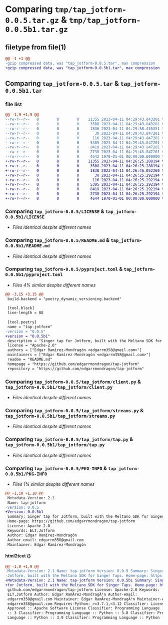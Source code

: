 # Comparing `tmp/tap_jotform-0.0.5.tar.gz` & `tmp/tap_jotform-0.0.5b1.tar.gz`

## filetype from file(1)

```diff
@@ -1 +1 @@
-gzip compressed data, was "tap_jotform-0.0.5.tar", max compression
+gzip compressed data, was "tap_jotform-0.0.5b1.tar", max compression
```

## Comparing `tap_jotform-0.0.5.tar` & `tap_jotform-0.0.5b1.tar`

### file list

```diff
@@ -1,9 +1,9 @@
--rw-r--r--   0        0        0    11355 2023-04-11 04:29:43.843201 tap_jotform-0.0.5/LICENSE
--rw-r--r--   0        0        0     3508 2023-04-11 04:29:43.843201 tap_jotform-0.0.5/README.md
--rw-r--r--   0        0        0     1836 2023-04-11 04:29:58.455351 tap_jotform-0.0.5/pyproject.toml
--rw-r--r--   0        0        0       30 2023-04-11 04:29:43.847201 tap_jotform-0.0.5/tap_jotform/__init__.py
--rw-r--r--   0        0        0      116 2023-04-11 04:29:43.847201 tap_jotform-0.0.5/tap_jotform/__main__.py
--rw-r--r--   0        0        0     5305 2023-04-11 04:29:43.847201 tap_jotform-0.0.5/tap_jotform/client.py
--rw-r--r--   0        0        0     8419 2023-04-11 04:29:43.847201 tap_jotform-0.0.5/tap_jotform/streams.py
--rw-r--r--   0        0        0     2738 2023-04-11 04:29:43.847201 tap_jotform-0.0.5/tap_jotform/tap.py
--rw-r--r--   0        0        0     4642 1970-01-01 00:00:00.000000 tap_jotform-0.0.5/PKG-INFO
+-rw-r--r--   0        0        0    11355 2023-04-11 04:26:25.288194 tap_jotform-0.0.5b1/LICENSE
+-rw-r--r--   0        0        0     3508 2023-04-11 04:26:25.288194 tap_jotform-0.0.5b1/README.md
+-rw-r--r--   0        0        0     1838 2023-04-11 04:26:46.052260 tap_jotform-0.0.5b1/pyproject.toml
+-rw-r--r--   0        0        0       30 2023-04-11 04:26:25.292194 tap_jotform-0.0.5b1/tap_jotform/__init__.py
+-rw-r--r--   0        0        0      116 2023-04-11 04:26:25.292194 tap_jotform-0.0.5b1/tap_jotform/__main__.py
+-rw-r--r--   0        0        0     5305 2023-04-11 04:26:25.292194 tap_jotform-0.0.5b1/tap_jotform/client.py
+-rw-r--r--   0        0        0     8419 2023-04-11 04:26:25.292194 tap_jotform-0.0.5b1/tap_jotform/streams.py
+-rw-r--r--   0        0        0     2738 2023-04-11 04:26:25.292194 tap_jotform-0.0.5b1/tap_jotform/tap.py
+-rw-r--r--   0        0        0     4644 1970-01-01 00:00:00.000000 tap_jotform-0.0.5b1/PKG-INFO
```

### Comparing `tap_jotform-0.0.5/LICENSE` & `tap_jotform-0.0.5b1/LICENSE`

 * *Files identical despite different names*

### Comparing `tap_jotform-0.0.5/README.md` & `tap_jotform-0.0.5b1/README.md`

 * *Files identical despite different names*

### Comparing `tap_jotform-0.0.5/pyproject.toml` & `tap_jotform-0.0.5b1/pyproject.toml`

 * *Files 4% similar despite different names*

```diff
@@ -3,15 +3,15 @@
 build-backend = "poetry_dynamic_versioning.backend"
 
 [tool.black]
 line-length = 88
 
 [tool.poetry]
 name = "tap-jotform"
-version = "0.0.5"
+version = "0.0.5b1"
 description = "Singer tap for Jotform, built with the Meltano SDK for Singer Taps."
 license = "Apache-2.0"
 authors = ["Edgar Ramírez-Mondragón <edgarrm358@gmail.com>"]
 maintainers = ["Edgar Ramírez-Mondragón <edgarrm358@gmail.com>"]
 readme = "README.md"
 homepage = "https://github.com/edgarrmondragon/tap-jotform"
 repository = "https://github.com/edgarrmondragon/tap-jotform"
```

### Comparing `tap_jotform-0.0.5/tap_jotform/client.py` & `tap_jotform-0.0.5b1/tap_jotform/client.py`

 * *Files identical despite different names*

### Comparing `tap_jotform-0.0.5/tap_jotform/streams.py` & `tap_jotform-0.0.5b1/tap_jotform/streams.py`

 * *Files identical despite different names*

### Comparing `tap_jotform-0.0.5/tap_jotform/tap.py` & `tap_jotform-0.0.5b1/tap_jotform/tap.py`

 * *Files identical despite different names*

### Comparing `tap_jotform-0.0.5/PKG-INFO` & `tap_jotform-0.0.5b1/PKG-INFO`

 * *Files 1% similar despite different names*

```diff
@@ -1,10 +1,10 @@
 Metadata-Version: 2.1
 Name: tap-jotform
-Version: 0.0.5
+Version: 0.0.5b1
 Summary: Singer tap for Jotform, built with the Meltano SDK for Singer Taps.
 Home-page: https://github.com/edgarrmondragon/tap-jotform
 License: Apache-2.0
 Keywords: ELT,Jotform
 Author: Edgar Ramírez-Mondragón
 Author-email: edgarrm358@gmail.com
 Maintainer: Edgar Ramírez-Mondragón
```

#### html2text {}

```diff
@@ -1,9 +1,9 @@
-Metadata-Version: 2.1 Name: tap-jotform Version: 0.0.5 Summary: Singer tap for
-Jotform, built with the Meltano SDK for Singer Taps. Home-page: https://
+Metadata-Version: 2.1 Name: tap-jotform Version: 0.0.5b1 Summary: Singer tap
+for Jotform, built with the Meltano SDK for Singer Taps. Home-page: https://
 github.com/edgarrmondragon/tap-jotform License: Apache-2.0 Keywords:
 ELT,Jotform Author: Edgar RamÃ­rez-MondragÃ³n Author-email:
 edgarrm358@gmail.com Maintainer: Edgar RamÃ­rez-MondragÃ³n Maintainer-email:
 edgarrm358@gmail.com Requires-Python: >=3.7.1,<3.12 Classifier: License :: OSI
 Approved :: Apache Software License Classifier: Programming Language :: Python
 :: 3 Classifier: Programming Language :: Python :: 3.8 Classifier: Programming
 Language :: Python :: 3.9 Classifier: Programming Language :: Python :: 3.10
```

